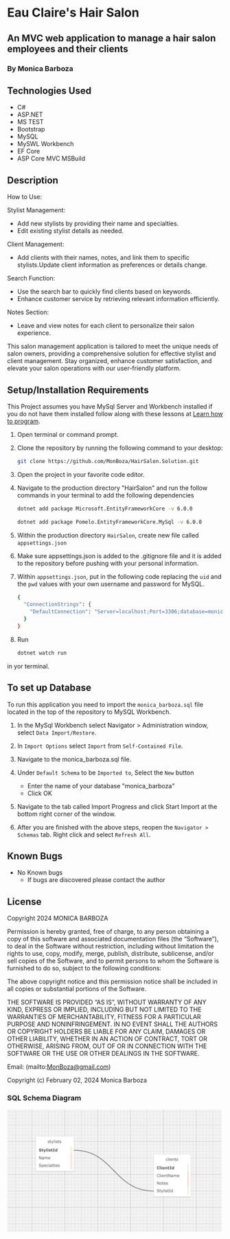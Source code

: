 # Eau Claire's Hair Salon

## An MVC web application to manage a hair salon employees and their clients

### By Monica Barboza

## Technologies Used

* C#
* ASP.NET
* MS TEST
* Bootstrap
* MySQL
* MySWL Workbench
* EF Core
* ASP Core MVC MSBuild

## Description

How to Use:

Stylist Management:

* Add new stylists by providing their name and specialties.
* Edit existing stylist details as needed.

Client Management:

* Add clients with their names, notes, and link them to specific stylists.Update client information as preferences or details change.

Search Function:

* Use the search bar to quickly find clients based on keywords.
* Enhance customer service by retrieving relevant information efficiently.

Notes Section:

* Leave and view notes for each client to personalize their salon experience.

This salon management application is tailored to meet the unique needs of salon owners, providing a comprehensive solution for effective stylist and client management. Stay organized, enhance customer satisfaction, and elevate your salon operations with our user-friendly platform.

## Setup/Installation Requirements

This Project assumes you have MySql Server and Workbench  installed if you do not have them installed follow along with these lessons at
[Learn how to program](https://full-time.learnhowtoprogram.com/c-and-net/getting-started-with-c/installing-and-configuring-mysql).

1. Open terminal or command prompt.
2. Clone the repository by running the following command to your desktop:

    ```bash
    git clone https://github.com/MonBoza/HairSalon.Solution.git
     ```

3. Open the project in your favorite code editor.

4. Navigate to the production directory "HairSalon" and run the follow commands in your terminal to add the following dependencies

    ```bash
    dotnet add package Microsoft.EntityFrameworkCore -v 6.0.0
    ```

    ```bash
    dotnet add package Pomelo.EntityFrameworkCore.MySql -v 6.0.0
    ```

5. Within the production directory `HairSalon`, create new file called `appsettings.json`

6. Make sure appsettings.json is added to the .gitignore file and it is added to the repository before pushing with your personal information.

7. Within `appsettings.json`, put in the following code replacing the `uid` and the `pwd` values with your own username and password for MySQL.

    ```bash
    {
      "ConnectionStrings": {
        "DefaultConnection": "Server=localhost;Port=3306;database=monica_barboza;uid=[YOUR-USER-HERE];pwd=[YOUR-PASSWORD-HERE];"
      }
    }
    ```

8. Run

    ```bash
    dotnet watch run
    ```
  
in yor terminal.

## To set up Database

To run this application you need to import the `monica_barboza.sql` file located in the top of the repository to MySQL Workbench.

1. In the MySql Workbench select Navigator > Administration window, select `Data Import/Restore`.

2. In `Import Options` select `Import` from `Self-Contained File`.

3. Navigate to the monica_barboza.sql file.

4. Under `Default Schema` to be `Imported to`, Select the `New` button
    * Enter the name of your database "monica_barboza"
    * Click OK

5. Navigate to the tab called Import Progress and click Start Import at the bottom right corner of the window.

6. After you are finished with the above steps, reopen the `Navigator > Schemas` tab. Right click and select `Refresh All`.

## Known Bugs

* No Known bugs
  * If bugs are discovered please contact the author

## License

Copyright 2024 MONICA BARBOZA

Permission is hereby granted, free of charge, to any person obtaining a copy of this software and associated documentation files (the “Software”), to deal in the Software without restriction, including without limitation the rights to use, copy, modify, merge, publish, distribute, sublicense, and/or sell copies of the Software, and to permit persons to whom the Software is furnished to do so, subject to the following conditions:

The above copyright notice and this permission notice shall be included in all copies or substantial portions of the Software.

THE SOFTWARE IS PROVIDED “AS IS”, WITHOUT WARRANTY OF ANY KIND, EXPRESS OR IMPLIED, INCLUDING BUT NOT LIMITED TO THE WARRANTIES OF MERCHANTABILITY, FITNESS FOR A PARTICULAR PURPOSE AND NONINFRINGEMENT. IN NO EVENT SHALL THE AUTHORS OR COPYRIGHT HOLDERS BE LIABLE FOR ANY CLAIM, DAMAGES OR OTHER LIABILITY, WHETHER IN AN ACTION OF CONTRACT, TORT OR OTHERWISE, ARISING FROM, OUT OF OR IN CONNECTION WITH THE SOFTWARE OR THE USE OR OTHER DEALINGS IN THE SOFTWARE.

Email: (mailto:<MonBoza@gmail.com>)

Copyright (c) February 02, 2024 Monica Barboza

### SQL Schema Diagram

<img src="image.png" alt="Schema Diagram" width="500px" />
